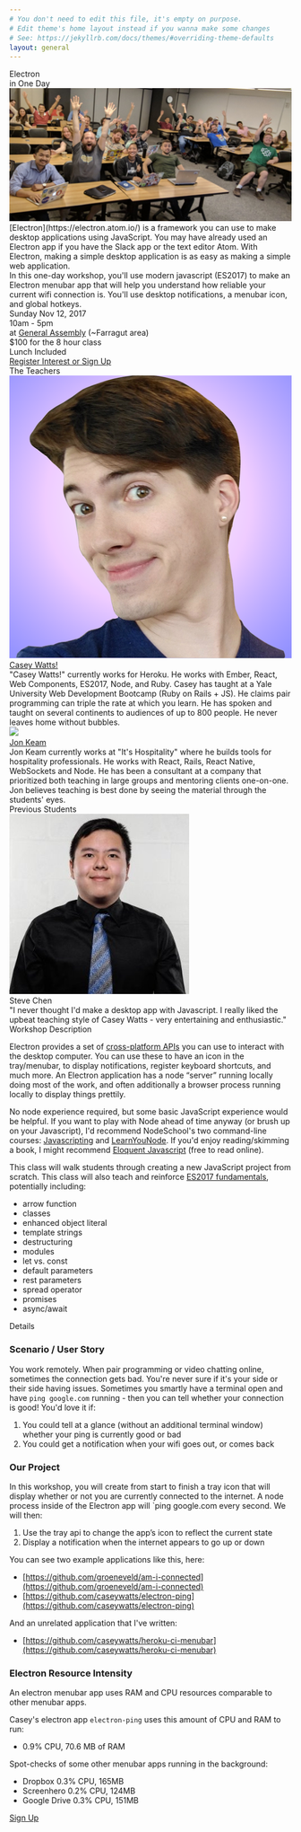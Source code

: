 ```yaml
---
# You don't need to edit this file, it's empty on purpose.
# Edit theme's home layout instead if you wanna make some changes
# See: https://jekyllrb.com/docs/themes/#overriding-theme-defaults
layout: general
---
```



<div class="bg-purp tc">
<div class="dib pv3">
  <div class="f2 tracked">Electron</div>
  <div class="f5">in One Day</div>
</div>
</div>


<div class="bg-purp-light pa4-ns tc">

<div class="flex items-center justify-center mh5 mv3">
  <img src="/class-photo-banner.png" class="banner">
</div>

<div class="flex mh4">
  <div class="measure dib tl mh4" markdown="1">
  [Electron](https://electron.atom.io/) is a framework you can use to make desktop applications using JavaScript. You may have already used an Electron app if you have the Slack app or the text editor Atom. With Electron, making a simple desktop application is as easy as making a simple web application.
  </div>
  <div class="measure dib tl mh4" markdown="1">
  In this one-day workshop, you'll use modern javascript (ES2017) to make an Electron menubar app that will help you understand how reliable your current wifi connection is. You'll use desktop notifications, a menubar icon, and global hotkeys.
  </div>
</div>

<div class="flex flex-column items-center justify-center">
  <div class="tc pa3 ma3 ba b--purple bg-purp-light">
    <div>Sunday Nov 12, 2017</div>
    <div>10am - 5pm</div>
    <div>at <a href="https://generalassemb.ly/locations/washington-dc" class="link">General Assembly</a> (~Farragut area)</div>
    <div>$100 for the 8 hour class</div>
    <div>Lunch Included</div>
  </div>

  <a href="https://ti.to/learn-shiny-things/learn-electron" class="link ma3">
    <div class="tc pa3 ba br4 b--purple bg-purp shadow-3">
      Register Interest or Sign Up
    </div>
  </a>
</div>

</div>


<div class="bg-purp pa5-ns tc flex items-center justify-center">
<div class="dib tl" markdown="1">

<div class="tc f2 mb5">The Teachers</div>

<div class="flex items-center justify-center mt4">
  <a href="http://caseywatts.com/"><img src="/headshot-casey.png" class="headshot"></a>
  <div class="ml5 measure-wide">
    <a href="http://caseywatts.com/" class="link"><div class="f3">Casey Watts!</div></a>
    <div class="f5 mt3">"Casey Watts!" currently works for Heroku. He works with Ember, React, Web Components, ES2017, Node, and Ruby. Casey has taught at a Yale University Web Development Bootcamp (Ruby on Rails + JS). He claims pair programming can triple the rate at which you learn. He has spoken and taught on several continents to audiences of up to 800 people. He never leaves home without bubbles.</div>
  </div>
</div>

<div class="flex items-center justify-center mt4">
  <a href="http://jonkeam.com/"><img src="/headshot-jon.png" class="headshot"></a>
  <div class="ml5 measure-wide">
    <a href="http://jonkeam.com/" class="link"><div class="f3">Jon Keam</div></a>
    <div class="f5 mt3">Jon Keam currently works at "It's Hospitality" where he builds tools for hospitality professionals. He works with React, Rails, React Native, WebSockets and Node. He has been a consultant at a company that prioritized both teaching in large groups and mentoring clients one-on-one. Jon believes teaching is best done by seeing the material through the students' eyes.</div>
  </div>
</div>

</div>
</div>

<div class="bg-purp-light pa5-ns tc flex items-center justify-center">
<div class="dib tl" markdown="1">

<div class="tc f2 mb5">Previous Students</div>

<div class="flex items-center justify-center mt4">
  <img src="/headshot-steve.jpg" class="headshot">
  <div class="ml5 measure-wide">
    <div class="f3">Steve Chen</div>
    <div class="f5 mt3">"I never thought I'd make a desktop app with Javascript. I really liked the upbeat teaching style of Casey Watts - very entertaining and enthusiastic."</div>
  </div>
</div>

</div>
</div>


<div class="bg-purp pa5-ns tc">
<div class="measure-wide dib tl" markdown="1">

<div class="tc f2 mb5">Workshop Description</div>

Electron provides a set of [cross-platform APIs](https://github.com/electron/electron-api-demos) you can use to interact with the desktop computer. You can use these to have an icon in the tray/menubar, to display notifications, register keyboard shortcuts, and much more. An Electron application has a node “server” running locally doing most of the work, and often additionally a browser process running locally to display things prettily.

No node experience required, but some basic JavaScript experience would be helpful. If you want to play with Node ahead of time anyway (or brush up on your Javascript), I'd recommend NodeSchool's two command-line courses: [Javascripting](https://github.com/workshopper/javascripting) and [LearnYouNode](https://github.com/workshopper/learnyounode). If you'd enjoy reading/skimming a book, I might recommend [Eloquent Javascript](http://eloquentjavascript.net/) (free to read online).

This class will walk students through creating a new JavaScript project from scratch. This class will also teach and reinforce [ES2017 fundamentals](https://github.com/lukehoban/es6features), potentially including:
  - arrow function
  - classes
  - enhanced object literal
  - template strings
  - destructuring
  - modules
  - let vs. const
  - default parameters
  - rest parameters
  - spread operator
  - promises
  - async/await

</div>
</div>




<div class="bg-purp-light pa5-ns tc">
<div class="measure-wide dib tl" markdown="1">

<div class="tc f2 mb5">Details</div>

### Scenario / User Story
You work remotely. When pair programming or video chatting online, sometimes the connection gets bad.
You're never sure if it's your side or their side having issues.
Sometimes you smartly have a terminal open and have `ping google.com` running - then you can tell whether your connection is good!
You'd love it if:

1. You could tell at a glance (without an additional terminal window) whether your ping is currently good or bad
2. You could get a notification when your wifi goes out, or comes back


### Our Project
In this workshop, you will create from start to finish a tray icon that will display whether or not you are currently connected to the internet. A node process inside of the Electron app will `ping google.com every second. We will then:

1. Use the tray api to change the app’s icon to reflect the current state
2. Display a notification when the internet appears to go up or down

You can see two example applications like this, here:

- [https://github.com/groeneveld/am-i-connected](https://github.com/groeneveld/am-i-connected)
- [https://github.com/caseywatts/electron-ping](https://github.com/caseywatts/electron-ping)

And an unrelated application that I've written:

- [https://github.com/caseywatts/heroku-ci-menubar](https://github.com/caseywatts/heroku-ci-menubar)

### Electron Resource Intensity
An electron menubar app uses RAM and CPU resources comparable to other menubar apps.

Casey's electron app `electron-ping` uses this amount of CPU and RAM to run:
- 0.9% CPU, 70.6 MB of RAM

Spot-checks of some other menubar apps running in the background:
- Dropbox 0.3% CPU, 165MB
- Screenhero 0.2% CPU, 124MB
- Google Drive 0.3% CPU, 151MB

</div>
</div>

<div>
<a href="https://ti.to/learn-shiny-things/learn-electron" class="link floaty">
  <div class="tc pa3 ba br4 b--purple bg-purp shadow-3">
    Sign Up
  </div>
</a>
</div>


<!-- Global Site Tag (gtag.js) - Google Analytics -->
<script async src="https://www.googletagmanager.com/gtag/js?id=UA-107694077-1"></script>
<script>
  window.dataLayer = window.dataLayer || [];
  function gtag(){dataLayer.push(arguments);}
  gtag('js', new Date());
  gtag('config', 'UA-107694077-1', {'pagename': 'electron'});
</script>
